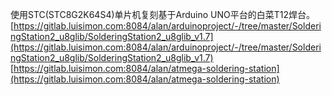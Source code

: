
使用STC(STC8G2K64S4)单片机复刻基于Arduino UNO平台的白菜T12焊台。<br>
[https://gitlab.luisimon.com:8084/alan/arduinoproject/-/tree/master/SolderingStation2_u8glib/SolderingStation2_u8glib_v1.7](https://gitlab.luisimon.com:8084/alan/arduinoproject/-/tree/master/SolderingStation2_u8glib/SolderingStation2_u8glib_v1.7)<br>
[https://gitlab.luisimon.com:8084/alan/atmega-soldering-station](https://gitlab.luisimon.com:8084/alan/atmega-soldering-station)